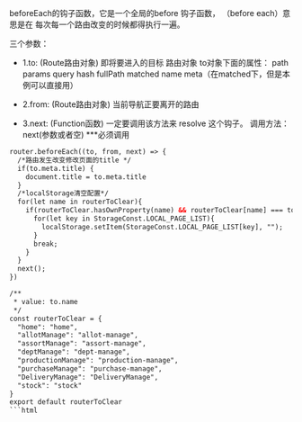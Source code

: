 
beforeEach的钩子函数，它是一个全局的before 钩子函数， （before each）意思是在 每次每一个路由改变的时候都得执行一遍。

三个参数：

- 1.to: (Route路由对象)  即将要进入的目标 路由对象       to对象下面的属性： path   params  query   hash   fullPath    matched   name    meta（在matched下，但是本例可以直接用）

- 2.from: (Route路由对象)  当前导航正要离开的路由

- 3.next: (Function函数)   一定要调用该方法来 resolve 这个钩子。  调用方法：next(参数或者空)   ***必须调用

```html
router.beforeEach((to, from, next) => {
  /*路由发生改变修改页面的title */
  if(to.meta.title) {
    document.title = to.meta.title
  }
  /*localStorage清空配置*/
  for(let name in routerToClear){
    if(routerToClear.hasOwnProperty(name) && routerToClear[name] === to.name){
      for(let key in StorageConst.LOCAL_PAGE_LIST){
        localStorage.setItem(StorageConst.LOCAL_PAGE_LIST[key], "");
      }
      break;
    }
  }
  next();
})

/**
 * value: to.name
 */
const routerToClear = {
  "home": "home",
  "allotManage": "allot-manage",
  "assortManage": "assort-manage",
  "deptManage": "dept-manage",
  "productionManage": "production-manage",
  "purchaseManage": "purchase-manage",
  "DeliveryManage": "DeliveryManage",
  "stock": "stock"
}
export default routerToClear
```html
